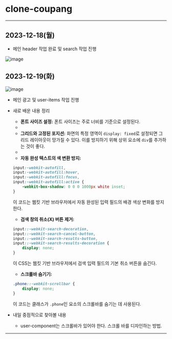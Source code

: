 # clone-coupang
 
***

## 2023-12-18(월)
* 메인 header 작업 완료 및 search 작업 진행

![image](https://github.com/HaeChan-Jeon/clone-coupang/assets/146603024/ca2f1267-ba61-4548-9d9e-7126f22306f3)

## 2023-12-19(화)

![image](https://github.com/HaeChan-Jeon/clone-coupang/assets/146603024/3d257fbf-1055-4fa2-8e36-1a7efc62e012)

* 메인 광고 및 user-items 작업 진행

* 새로 배운 내용 정리

  * **폰트 사이즈 설정:** 폰트 사이즈는 주로 너비를 기준으로 설정된다.
  * 
  * **그리드와 고정된 포지션:** 화면의 특정 영역이 `display: fixed`로 설정되면 그리드 레이아웃이 망가질 수 있다. 이를 방지하기 위해 상위 요소에 `div`를 추가하는 것이 좋다.
  * 
  * **자동 완성 텍스트의 색 변환 방지:**
   ```css
   input:-webkit-autofill,
   input:-webkit-autofill:hover,
   input:-webkit-autofill:focus,
   input:-webkit-autofill:active {
       -webkit-box-shadow: 0 0 0 1000px white inset;
   }
   ```
   이 코드는 웹킷 기반 브라우저에서 자동 완성된 입력 필드의 배경 색상 변화를 방지한다.

  * **검색 창의 취소(X) 버튼 제거:**
   ```css
   input::-webkit-search-decoration,
   input::-webkit-search-cancel-button,
   input::-webkit-search-results-button,
   input::-webkit-search-results-decoration {
       display: none;
   }
   ```
   이 CSS는 웹킷 기반 브라우저에서 검색 입력 필드의 기본 취소 버튼을 숨긴다.

  * **스크롤바 숨기기:**
   ```css
   .phone::-webkit-scrollbar {
       display: none;
   }
   ```
   이 코드는 클래스가 `.phone`인 요소의 스크롤바를 숨기는 데 사용된다.

* 내일 중점적으로 찾아볼 내용
  * user-component는 스크롤바가 있어야 한다. 스크롤 바를 디자인하는 방법.

***

